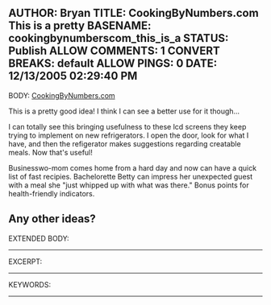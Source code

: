 AUTHOR: Bryan
TITLE: CookingByNumbers.com This is a pretty
BASENAME: cookingbynumberscom_this_is_a
STATUS: Publish
ALLOW COMMENTS: 1
CONVERT BREAKS: __default__
ALLOW PINGS: 0
DATE: 12/13/2005 02:29:40 PM
-----
BODY:
<a title="CookingByNumbers.com" href="http://cookingbynumbers.com/">CookingByNumbers.com</a>

This is a pretty good idea! I think I can see a better use for it though...

I can totally see this bringing usefulness to these lcd screens they keep trying to implement on new refrigerators. I open the door, look for what I have, and then the refigerator makes suggestions regarding creatable meals. Now that's useful!

Businesswo-mom comes home from a hard day and now can have a quick list of fast recipies. Bachelorette Betty can impress her unexpected guest with a meal she "just whipped up with what was there." Bonus points for health-friendly indicators. 

Any other ideas?
-----
EXTENDED BODY:

-----
EXCERPT:

-----
KEYWORDS:

-----


